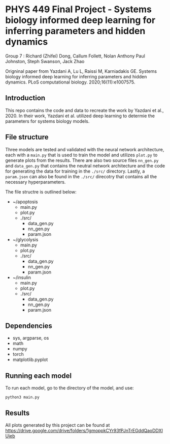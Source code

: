 # PHYS 449 Final Project - Systems biology informed deep learning for inferring parameters and hidden dynamics
Group 7 : Richard (Zhifei) Dong, Callum Follett, Nolan Anthony Paul Johnston, Steph Swanson, Jack Zhao

Origninal paper from Yazdani A, Lu L, Raissi M, Karniadakis GE. Systems biology informed deep learning for inferring parameters and hidden dynamics. PLoS computational biology. 2020;16(11):e1007575.

## Introduction
This repo contains the code and data to recreate the work by Yazdani et al., 2020. In their work, Yazdani et al. utilized deep learning to determie the parameters for systems biology models.

## File structure
Three models are tested and validated with the neural network architecture, each with a ``main.py`` that is used to train the model and utilizes ``plot.py`` to generate plots from the results. There are also two source files ``nn_gen.py`` and ``data_gen.py`` that contains the neutral network architecture and the code for generating the data for training in the ``./src/`` directory. Lastly, a ``param.json`` can also be found in the ``./src/`` direcotry that contains all the necessary hyperparameters.

The file structre is outlined below:

- ~/apoptosis
  - main.py
  - plot.py
  - ./src/
    - data_gen.py
    - nn_gen.py
    - param.json
- ~/glycolysis
  - main.py
  - plot.py
  - ./src/
    - data_gen.py
    - nn_gen.py
    - param.json
- ~/insulin
  - main.py
  - plot.py
  - ./src/
    - data_gen.py
    - nn_gen.py
    - param.json

## Dependencies
- sys, argparse, os
- math
- numpy
- torch
- matplotlib.pyplot

## Running each model

To run each model, go to the directory of the model, and use:

``python3 main.py``

## Results

All plots generated by this project can be found at https://drive.google.com/drive/folders/1gmoppkCYr93fPJnTrEGddQaoDDXIUjeb
